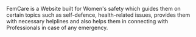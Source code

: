 FemCare is a Website built for Women's safety which guides them on certain topics such as self-defence, health-related issues, provides them with necessary helplines and also helps them in connecting with Professionals in case of any emergency. 
